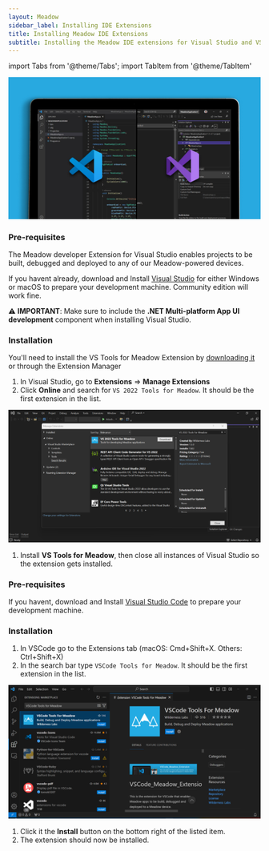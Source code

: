 ```yaml
---
layout: Meadow
sidebar_label: Installing IDE Extensions
title: Installing Meadow IDE Extensions
subtitle: Installing the Meadow IDE extensions for Visual Studio and VS Code.
---
```


import Tabs from '@theme/Tabs';
import TabItem from '@theme/TabItem'

![](wildernesslabs_meadow_extensions_getting_started.jpg)

<Tabs>
  <TabItem value="visualstudio" label="Visual Studio 2022" default>


### Pre-requisites

The Meadow developer Extension for Visual Studio enables projects to be built, debugged and deployed to any of our Meadow-powered devices.

If you havent already, download and Install [Visual Studio](https://visualstudio.microsoft.com/) for either Windows or macOS to prepare your development machine. Community edition will work fine.

⚠️ **IMPORTANT**: Make sure to include the **.NET Multi-platform App UI development** component when installing Visual Studio.

### Installation

You'll need to install the VS Tools for Meadow Extension by [downloading it](https://marketplace.visualstudio.com/items?itemName=WildernessLabs.vsmeadow2022) or through the Extension Manager

1. In Visual Studio, go to **Extensions** =&gt; **Manage Extensions**
1. Click **Online** and search for `VS 2022 Tools for Meadow`. It should be the first extension in the list.

  ![vscode meadow extension](vs2022-extension-marketplace.png)

1. Install **VS Tools for Meadow**, then close all instances of Visual Studio so the extension gets installed.


  </TabItem>
  <TabItem value="vscode" label="Visual Studio Code">
  

### Pre-requisites

If you havent, download and Install [Visual Studio Code](https://visualstudio.microsoft.com/) to prepare your development machine.

### Installation

1. In VSCode go to the Extensions tab (macOS: Cmd+Shift+X. Others: Ctrl+Shift+X)
1. In the search bar type `VSCode Tools for Meadow`. It should be the first extension in the list.

  ![vscode meadow extension](vscode-extension-marketplace.png)

1. Click it the **Install** button on the bottom right of the listed item.
1. The extension should now be installed.



  </TabItem>
</Tabs>